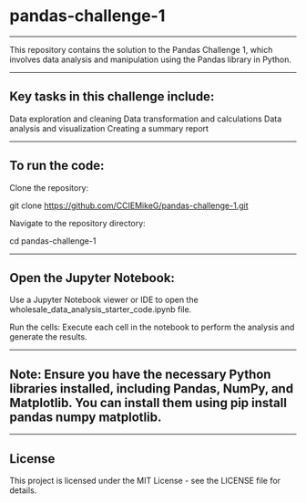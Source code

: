 # pandas-challenge-1

---

This repository contains the solution to the Pandas Challenge 1, which involves data analysis and manipulation using the Pandas library in Python.

---

## Key tasks in this challenge include:

Data exploration and cleaning
Data transformation and calculations
Data analysis and visualization
Creating a summary report

---

## To run the code:

Clone the repository:

git clone https://github.com/CCIEMikeG/pandas-challenge-1.git

Navigate to the repository directory:

cd pandas-challenge-1

---

## Open the Jupyter Notebook:

Use a Jupyter Notebook viewer or IDE to open the wholesale_data_analysis_starter_code.ipynb file.

Run the cells:
Execute each cell in the notebook to perform the analysis and generate the results.

---

## Note: Ensure you have the necessary Python libraries installed, including Pandas, NumPy, and Matplotlib. You can install them using pip install pandas numpy matplotlib.

---

## License

This project is licensed under the MIT License - see the LICENSE file for details.
